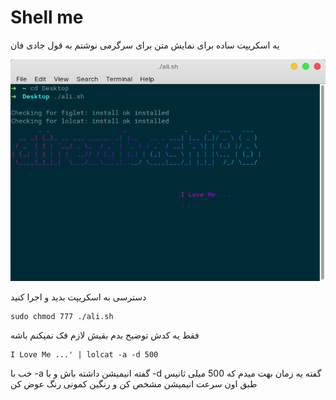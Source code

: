 # Shell me

یه اسکریپت ساده برای نمایش متن برای سرگرمی نوشتم به قول جادی فان 


![](/images/shell_me.png)

دسترسی به اسکریپت بدید و اجرا کنید
```shell
sudo chmod 777 ./ali.sh
```

فقط یه کدش توضیح بدم بقیش لازم فک نمیکنم باشه 

```shell
I Love Me ...' | lolcat -a -d 500
```

خب با -a گفته انیمیشن داشته باش و با -d گفته یه زمان بهت میدم که 500 میلی ثانیس طبق اون سرعت انیمیشن مشخص کن و رنگین کمونی رنگ عوض کن
